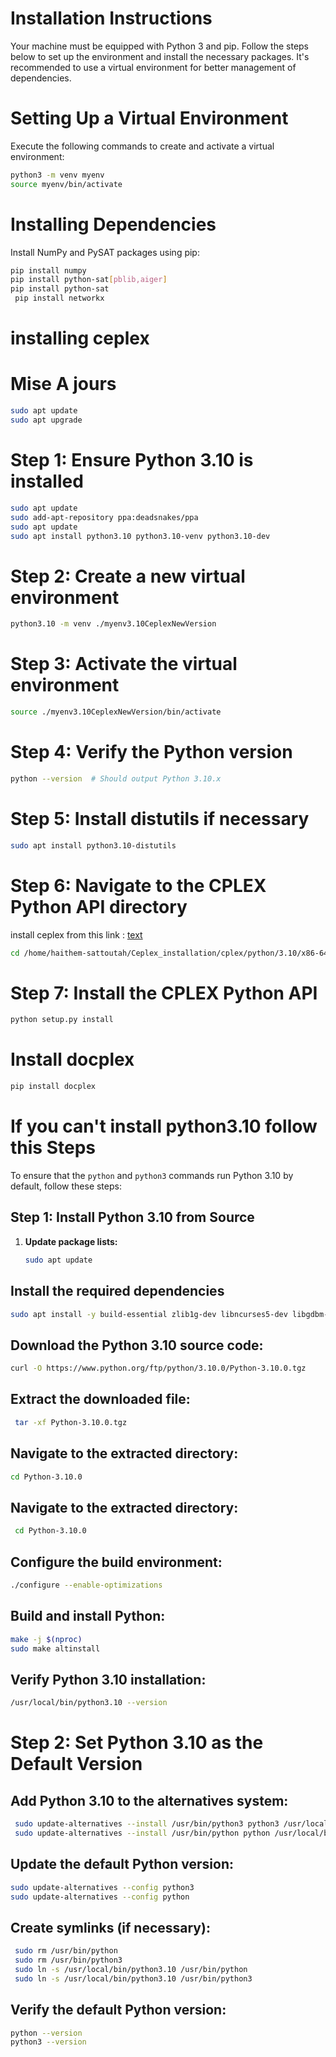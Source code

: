 # Installation Instructions
Your machine must be equipped with Python 3 and pip. Follow the steps below to set up the environment and install the necessary packages. It's recommended to use a virtual environment for better management of dependencies.

# Setting Up a Virtual Environment
Execute the following commands to create and activate a virtual environment:

```bash
python3 -m venv myenv
source myenv/bin/activate
```
# Installing Dependencies
Install NumPy and PySAT packages using pip:

```bash
pip install numpy
pip install python-sat[pblib,aiger]
pip install python-sat
 pip install networkx
```
# installing ceplex

# Mise A jours
```bash
sudo apt update
sudo apt upgrade
```
# Step 1: Ensure Python 3.10 is installed
```bash
sudo apt update
sudo add-apt-repository ppa:deadsnakes/ppa
sudo apt update
sudo apt install python3.10 python3.10-venv python3.10-dev
```
# Step 2: Create a new virtual environment
```bash
python3.10 -m venv ./myenv3.10CeplexNewVersion
```
# Step 3: Activate the virtual environment
```bash
source ./myenv3.10CeplexNewVersion/bin/activate
```
# Step 4: Verify the Python version
```bash
python --version  # Should output Python 3.10.x
```
# Step 5: Install distutils if necessary
```bash
sudo apt install python3.10-distutils
```

# Step 6: Navigate to the CPLEX Python API directory
install ceplex from this link : [text](https://www.ibm.com/products/ilog-cplex-optimization-studio)
```bash
cd /home/haithem-sattoutah/Ceplex_installation/cplex/python/3.10/x86-64_linux
```
# Step 7: Install the CPLEX Python API
```bash
python setup.py install
```
# Install docplex 
```bash
pip install docplex
```

# If you can't install python3.10 follow this Steps
To ensure that the `python` and `python3` commands run Python 3.10 by default, follow these steps:

## Step 1: Install Python 3.10 from Source

1. **Update package lists:**
   ```sh
   sudo apt update
   ```
## Install the required dependencies
```sh
sudo apt install -y build-essential zlib1g-dev libncurses5-dev libgdbm-dev libnss3-dev libssl-dev libreadline-dev libffi-dev curl libbz2-dev
```

## Download the Python 3.10 source code:
   ```sh
   curl -O https://www.python.org/ftp/python/3.10.0/Python-3.10.0.tgz

   ```
## Extract the downloaded file:
   ```sh
    tar -xf Python-3.10.0.tgz
   ```   
## Navigate to the extracted directory:
   ```sh
   cd Python-3.10.0

   ```  
## Navigate to the extracted directory:
  ```sh
   cd Python-3.10.0

   ```   
   ## Configure the build environment:
   
   ```sh
   ./configure --enable-optimizations
   ```
   ## Build and install Python:
   ```sh
   make -j $(nproc)
  sudo make altinstall

   ```
   ## Verify Python 3.10 installation:
      
   ```sh
   /usr/local/bin/python3.10 --version
   ```   

   # Step 2: Set Python 3.10 as the Default Version
   ## Add Python 3.10 to the alternatives system:
   ```sh
    sudo update-alternatives --install /usr/bin/python3 python3 /usr/local/bin/python3.10 1
    sudo update-alternatives --install /usr/bin/python python /usr/local/bin/python3.10 1
   ```   
   ## Update the default Python version:
   ```sh
   sudo update-alternatives --config python3
   sudo update-alternatives --config python
   ```   
   ## Create symlinks (if necessary):
   ```sh
    sudo rm /usr/bin/python
    sudo rm /usr/bin/python3
    sudo ln -s /usr/local/bin/python3.10 /usr/bin/python
    sudo ln -s /usr/local/bin/python3.10 /usr/bin/python3
   ```
   ## Verify the default Python version:
   ```sh
   python --version
   python3 --version

   ```